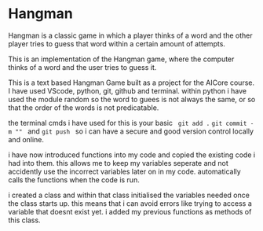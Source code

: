# Hangman
Hangman is a classic game in which a player thinks of a word and the other player tries to guess that word within a certain amount of attempts.

This is an implementation of the Hangman game, where the computer thinks of a word and the user tries to guess it. 


This is a text based Hangman Game built as a project for the AICore course. I have used VScode, python, git, github and terminal. within python i have used the module random so the word to guees is not always the same, or so that the order of the words is not predicatable.

the terminal cmds i have used for this is your basic ``` git add .``` ```git commit -m "" ``` and ```git push ``` so i can have a secure and good version control locally and online.


i have now introduced functions into my code and copied the existing code i had into them. this allows me to keep my variables seperate and not accidently use the incorrect variables later on in my code. automatically calls the functions when the code is run.

i created a class and within that class initialised the variables needed once the class starts up. this means that i can avoid errors like trying to access a variable that doesnt exist yet. i added my previous functions as methods of this class.